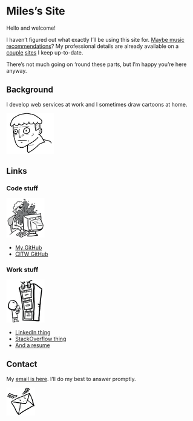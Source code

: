 # Miles’s Site

Hello and welcome!

I haven’t figured out what exactly I’ll be using this site for. [Maybe music recommendations](./rad_music.html)? My professional details are already available on a [couple](https://www.linkedin.com/in/miles-dowe-26b33067) [sites](https://www.stackoverflow.com/cv/milesdowe) I keep up-to-date.

There’s not much going on ‘round these parts, but I’m happy you’re here anyway.

## Background

I develop web services at work and I sometimes draw cartoons at home.

<img src="./content/junk.png" alt="A doodle" width=25% />

## Links

### Code stuff

<img src="./content/code.png" alt="code" width=20% />

- [My GitHub](https://github.com/MilesDowe)
- [CITW GitHub](https://github.com/citwild)

### Work stuff

<img src="./content/resume.png" alt="resume" width=20% />

- [LinkedIn thing](https://www.linkedin.com/in/miles-dowe-26b33067)
- [StackOverflow thing](https://www.stackoverflow.com/cv/milesdowe)
- [And a resume](./content/miles_dowe_resume.pdf)

## Contact

My [email is here](mailto:milesdowe@gmail.com). I’ll do my best to answer promptly.

<img src="./content/mail.png" alt="mail" width=15%/>

